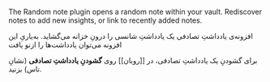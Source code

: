 The Random note plugin opens a random note within your vault. Rediscover notes to add new insights, or link to recently added notes.

افزونه‌ی یادداشتِ تصادفی یک یادداشتِ شانسی را درونِ خزانه می‌گشاید. به‌یاریِ این افزونه می‌توان یادداشت‌ها را ازنو یافت 

برای گشودنِ یک یادداشتِ تصادفی، در [[روبان]] روی **گشودنِ یادداشتِ تصادفی** (نشانِ تاس) بزنید.